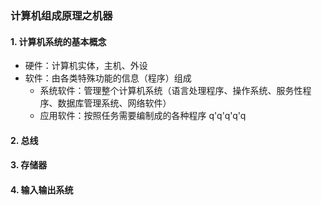 ### 计算机组成原理之机器

#### 1. 计算机系统的基本概念

- 硬件：计算机实体，主机、外设
- 软件：由各类特殊功能的信息（程序）组成
  - 系统软件：管理整个计算机系统（语言处理程序、操作系统、服务性程序、数据库管理系统、网络软件）
  - 应用软件：按照任务需要编制成的各种程序
q'q'q'q'q
#### 2. 总线
#### 3. 存储器
#### 4. 输入输出系统
 